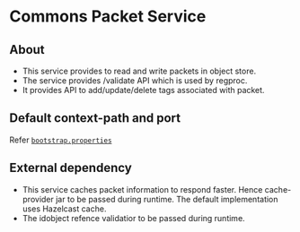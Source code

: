 # Commons Packet Service

## About
* This service provides to read and write packets in object store.
* The service provides /validate API which is used by regproc.
* It provides API to add/update/delete tags associated with packet.

## Default context-path and port
Refer [`bootstrap.properties`](src/main/resources/bootstrap.properties)

## External dependency
* This service caches packet information to respond faster. Hence cache-provider jar to be passed during runtime. The default implementation uses Hazelcast cache.
* The idobject refence validatior to be passed during runtime.
